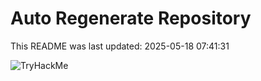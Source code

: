 # Auto Regenerate Repository

This README was last updated: 2025-05-18 07:41:31

 ![TryHackMe](https://tryhackme.com/badge/533634)